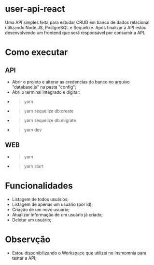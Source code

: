 # user-api-react
Uma API simples feita para estudar CRUD em banco de dados relacional utilizando Node.JS, PostgreSQL e Sequelize.
Após finalizar a API estou desenvolvendo um frontend que será responsável por consumir a API.

# Como executar
## API
 - Abrir o projeto e alterar as credencias do banco no  arquivo "database.js" na pasta "config";
 - Abri o terminal integrado e digitar: 
 - >yarn
 - >yarn sequelize db:create
 - >yarn sequelize db:migrate
 - >yarn dev

## WEB
 - >yarn
 - >yarn start

# Funcionalidades
 - Listagem de todos usuários;
 - Listagem de apenas um usuário (por id);
 - Criação de um novo usuário;
 - Atualizar informação de um usuário já criado;
 - Deletar um usuário;

 # Observção
 - Estou disponibilizando o Workspace que utilizei no Insmomnia para testar a API;

